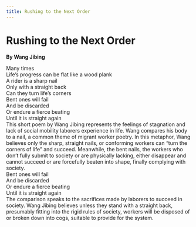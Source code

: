 ```yaml
---
title: Rushing to the Next Order
---
```

# Rushing to the Next Order
**By Wang Jibing**

<html>
    <head>
        <link rel="stylesheet" href="stylesheet.css">
        <p></p>
    </head>
    <body>
        <div class = "poetBox">
            <div class= "flexbox-poem flexbox-item-1">
            Many times<br />
            Life’s progress can be flat like a wood plank<br />
            A rider is a sharp nail<br />
            Only with a straight back<br />
            Can they turn life’s corners<br />
            Bent ones will fail <br />
            And be discarded<br />
            Or endure a fierce beating<br />
            Until it is straight again<br />      
            </div>
            <div class="flexbox-blurb flexbox-item-2">
            This short poem by Wang Jibing represents the feelings of stagnation and lack of social mobility laborers experience in life. Wang compares his body to a nail, a common theme of migrant worker poetry. In this metaphor, Wang believes only the sharp, straight nails, or conforming workers can “turn the corners of life” and succeed. Meanwhile, the bent nails, the workers who don’t fully submit to society or are physically lacking, either disappear and cannot succeed or are forcefully beaten into shape, finally complying with society. 
                <div class="quotedpoetry" > 
                Bent ones will fail <br />
                And be discarded<br />
                Or endure a fierce beating<br />
                Until it is straight again<br />
                </div>
            The comparison speaks to the sacrifices made by laborers to succeed in society. Wang Jibing believes unless they stand with a straight back, presumably fitting into the rigid rules of society, workers will be disposed of or broken down into cogs, suitable to provide for the system. 
            </div>
        </div>
    </body>
</html>